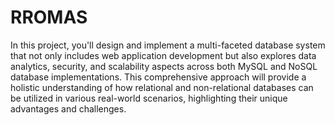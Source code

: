# RROMAS
In this project, you'll design and implement a multi-faceted database system that not only includes
web application development but also explores data analytics, security, and scalability aspects
across both MySQL and NoSQL database implementations. This comprehensive approach will
provide a holistic understanding of how relational and non-relational databases can be utilized in
various real-world scenarios, highlighting their unique advantages and challenges.
